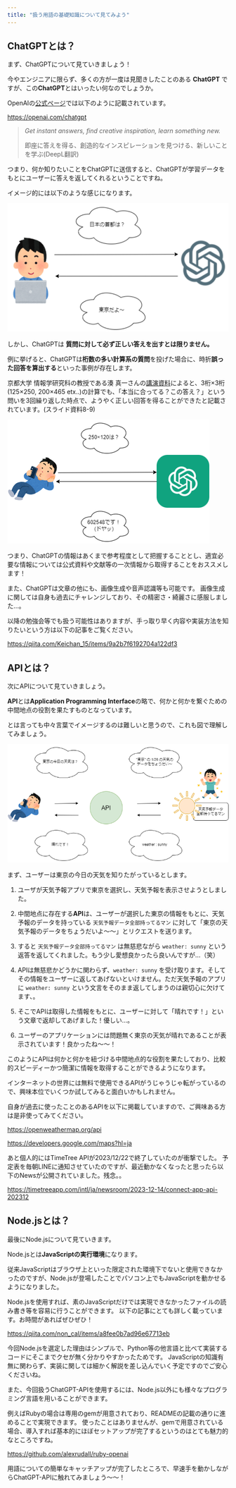 ```yaml
---
title: "扱う用語の基礎知識について見てみよう"
---
```

## ChatGPTとは？
まず、ChatGPTについて見ていきましょう！

今やエンジニアに限らず、多くの方が一度は見聞きしたことのある **ChatGPT** ですが、この**ChatGPT**とはいったい何なのでしょうか。

OpenAIの[公式ページ](https://openai.com/chatgpt)では以下のように記載されています。

https://openai.com/chatgpt

> *Get instant answers, find creative inspiration, learn something new.*
> 
> 即座に答えを得る、創造的なインスピレーションを見つける、新しいことを学ぶ(DeepL翻訳)

つまり、何か知りたいことをChatGPTに送信すると、ChatGPTが学習データをもとにユーザーに答えを返してくれるということですね。

イメージ的には以下のような感じになります。

![](/images/chatgpt.png)

しかし、ChatGPTは **質問に対して必ず正しい答えを出すとは限りません。**

例に挙げると、ChatGPTは**桁数の多い計算系の質問**を投げた場合に、時折**誤った回答を算出する**といった事例が存在します。

京都大学 情報学研究科の教授である湊 真一さんの[講演資料](https://www.nii.ac.jp/event/upload/20230707-03_Minato.pdf)によると、3桁×3桁 (125×250, 200×465 etx..)の計算でも、「本当に合ってる？この答え？」という問いを3回繰り返した時点で、ようやく正しい回答を得ることができたと記載されています。(スライド資料8-9)

![](/images/chatgpt_calc.png)

つまり、ChatGPTの情報はあくまで参考程度として把握することとし、適宜必要な情報については公式資料や文献等の一次情報から取得することをおススメします！

また、ChatGPTは文章の他にも、画像生成や音声認識等も可能です。
画像生成に関しては自身も過去にチャレンジしており、その精密さ・綺麗さに感服しました…。

以降の勉強会等でも扱う可能性はありますが、手っ取り早く内容や実装方法を知りたいという方は以下の記事をご覧ください。

https://qiita.com/Keichan_15/items/9a2b7f6192704a122df3

## APIとは？
次にAPIについて見ていきましょう。

**API**とは**Application Programming Interface**の略で、何かと何かを繋ぐための中間地点の役割を果たすものとなっています。

とは言っても中々言葉でイメージするのは難しいと思うので、これも図で理解してみましょう。

![](/images/api.png)

まず、ユーザーは東京の今日の天気を知りたがっているとします。

1. ユーザが天気予報アプリで東京を選択し、天気予報を表示させようとしました。

2. 中間地点に存在する**API**は、ユーザーが選択した東京の情報をもとに、天気予報のデータを持っている ```天気予報データ全部持ってるマン``` に対して「東京の天気予報のデータをちょうだいよ～～」とリクエストを送ります。

3. すると ```天気予報データ全部持ってるマン``` は無慈悲ながら ```weather: sunny``` という返答を返してくれました。もう少し愛想良かったら良いんですが…（笑）

4. APIは無慈悲かどうかに関わらず、```weather: sunny``` を受け取ります。そしてその情報をユーザーに返してあげないといけません。ただ天気予報のアプリに ```weather: sunny``` という文言をそのまま返してしまうのは親切心に欠けてます、。

5. そこでAPIは取得した情報をもとに、ユーザーに対して「晴れです！」という文章で返却してあげました！優しい…。

6. ユーザーのアプリケーションには問題無く東京の天気が晴れであることが表示されています！良かったね～～！

このようにAPIは何かと何かを紐づける中間地点的な役割を果たしており、比較的スピーディーかつ簡潔に情報を取得することができるようになります。

インターネットの世界には無料で使用できるAPIがうじゃうじゃ転がっているので、興味本位でいくつか試してみると面白いかもしれません。

自身が過去に使ったことのあるAPIを以下に掲載していますので、ご興味ある方は是非使ってみてください。

https://openweathermap.org/api

https://developers.google.com/maps?hl=ja

あと個人的にはTimeTree APIが2023/12/22で終了していたのが衝撃でした。
予定表を毎朝LINEに通知させていたのですが、最近動かなくなったと思ったら以下のNewsが公開されていました。残念。。

https://timetreeapp.com/intl/ja/newsroom/2023-12-14/connect-app-api-202312

## Node.jsとは？
最後にNode.jsについて見ていきます。

Node.jsとは**JavaScriptの実行環境**になります。

従来JavaScriptはブラウザ上といった限定された環境下でないと使用できなかったのですが、Node.jsが登場したことでパソコン上でもJavaScriptを動かせるようになりました。

Node.jsを使用すれば、素のJavaScriptだけでは実現できなかったファイルの読み書き等を容易に行うことができます。
以下の記事にとても詳しく載っています。お時間があればぜひぜひ！

https://qiita.com/non_cal/items/a8fee0b7ad96e67713eb

今回Node.jsを選定した理由はシンプルで、Python等の他言語と比べて実装するコードにそこまでクセが無く分かりやすかったためです。
JavaScriptの知識有無に関わらず、実装に関しては細かく解説を差し込んでいく予定ですのでご安心くださいね。

また、今回扱うChatGPT-APIを使用するには、Node.js以外にも様々なプログラミング言語を用いることができます。

例えばRubyの場合は専用のgemが用意されており、READMEの記載の通りに進めることで実現できます。
使ったことはありませんが、gemで用意されている場合、導入すれば基本的にほぼセットアップが完了するというのはとても魅力的なところですね。

https://github.com/alexrudall/ruby-openai

用語についての簡単なキャッチアップが完了したところで、早速手を動かしながらChatGPT-APIに触れてみましょう～～！